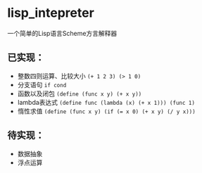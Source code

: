 # lisp_intepreter
一个简单的Lisp语言Scheme方言解释器
## 已实现：
- 整数四则运算、比较大小 `(+ 1 2 3) (> 1 0)`
- 分支语句 `if cond`
- 函数以及闭包 `(define (func x y) (+ x y))`
- lambda表达式 ```(define func (lambda (x) (+ x 1))) (func 1)```
- 惰性求值 `(define (func x y) (if (= x 0) (+ x y) (/ y x)))`
## 待实现：
- 数据抽象
- 浮点运算
